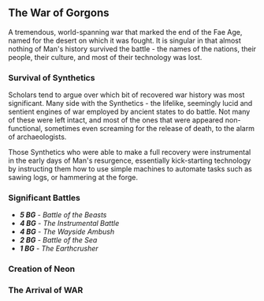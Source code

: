 ## The War of Gorgons
A tremendous, world-spanning war that marked the end of the Fae Age, named for the desert on which it was fought. It is singular in that almost nothing of Man's history survived the battle - the names of the nations, their people, their culture, and most of their technology was lost.

### Survival of Synthetics
Scholars tend to argue over which bit of recovered war history was most significant. Many side with the Synthetics - the lifelike, seemingly lucid and sentient engines of war employed by ancient states to do battle. Not many of these were left intact, and most of the ones that were appeared non-functional, sometimes even screaming for the release of death, to the alarm of archaeologists.

Those Synthetics who were able to make a full recovery were instrumental in the early days of Man's resurgence, essentially kick-starting technology by instructing them how to use simple machines to automate tasks such as sawing logs, or hammering at the forge.

### Significant Battles
- ***5 BG*** - *Battle of the Beasts*
- ***4 BG*** - *The Instrumental Battle*
- ***4 BG*** - *The Wayside Ambush*
- ***2 BG*** - *Battle of the Sea*
- ***1 BG*** - *The Earthcrusher*

### Creation of Neon


### The Arrival of WAR